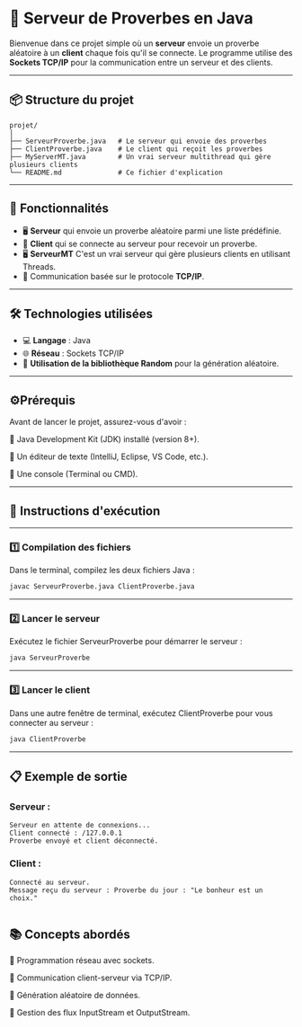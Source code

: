 # 📜 Serveur de Proverbes en Java

Bienvenue dans ce projet simple où un **serveur** envoie un proverbe aléatoire à un **client** chaque fois qu'il se connecte. Le programme utilise des **Sockets TCP/IP** pour la communication entre un serveur et des clients.

---
## 📦 **Structure du projet**

```plaintext
projet/
│
├── ServeurProverbe.java   # Le serveur qui envoie des proverbes
├── ClientProverbe.java    # Le client qui reçoit les proverbes
├── MyServerMT.java        # Un vrai serveur multithread qui gère plusieurs clients
└── README.md              # Ce fichier d'explication

```
---

## 🚀 **Fonctionnalités**

- 🖥️ **Serveur** qui envoie un proverbe aléatoire parmi une liste prédéfinie.
- 🤝 **Client** qui se connecte au serveur pour recevoir un proverbe.
- 🖥️ **ServeurMT** C'est un vrai serveur qui gère plusieurs clients en utilisant Threads.
- 🔄 Communication basée sur le protocole **TCP/IP**.

---

## 🛠️ **Technologies utilisées**

- 💻 **Langage** : Java
- 🌐 **Réseau** : Sockets TCP/IP
- 🎲 **Utilisation de la bibliothèque Random** pour la génération aléatoire.

---



## ⚙️Prérequis
Avant de lancer le projet, assurez-vous d'avoir :

🔹 Java Development Kit (JDK) installé (version 8+).

🔹 Un éditeur de texte (IntelliJ, Eclipse, VS Code, etc.).

🔹 Une console (Terminal ou CMD).

---

## 🚦 Instructions d'exécution
---
### 1️⃣ Compilation des fichiers
Dans le terminal, compilez les deux fichiers Java :

```bash
javac ServeurProverbe.java ClientProverbe.java 
```
---
### 2️⃣ Lancer le serveur
Exécutez le fichier ServeurProverbe pour démarrer le serveur :
```bash
java ServeurProverbe
```
---
### 3️⃣ Lancer le client
Dans une autre fenêtre de terminal, exécutez ClientProverbe pour vous connecter au serveur :
```bash
java ClientProverbe
```
---
## 📋 Exemple de sortie
### Serveur :
```plaintext
Serveur en attente de connexions...
Client connecté : /127.0.0.1
Proverbe envoyé et client déconnecté.

```


### Client :
```plaintext
Connecté au serveur.
Message reçu du serveur : Proverbe du jour : "Le bonheur est un choix."


```
## 📚 Concepts abordés
🚀 Programmation réseau avec sockets.

🔄 Communication client-serveur via TCP/IP.

🎲 Génération aléatoire de données.

🧹 Gestion des flux InputStream et OutputStream.




